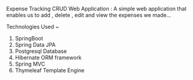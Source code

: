 Expense Tracking CRUD Web Application :
 A simple web application that enables us to add , delete , edit and view the expenses we made...
 
Technologies Used ~
1. SpringBoot
2. Spring Data JPA
3. Postgresql Database
4. Hibernate ORM framework
5. Spring MVC
6. Thymeleaf Template Engine
